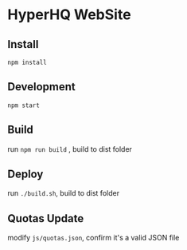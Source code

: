 # HyperHQ WebSite

## Install

`npm install`

## Development

`npm start`

## Build

run `npm run build` , build to dist folder

## Deploy

run `./build.sh`, build to dist folder

## Quotas Update

modify `js/quotas.json`, confirm it's a valid JSON file
